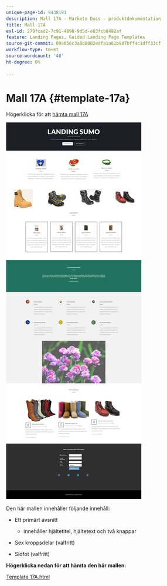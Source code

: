 ```yaml
---
unique-page-id: 9438191
description: Mall 17A - Marketo Docs - produktdokumentation
title: Mall 17A
exl-id: 279fcad2-7c91-4898-9d5d-e83fcb8492af
feature: Landing Pages, Guided Landing Page Templates
source-git-commit: 09a656c3a0d0002edfa1a61b987bff4c1dff33cf
workflow-type: tm+mt
source-wordcount: '48'
ht-degree: 0%

---
```


# Mall 17A {#template-17a}

Högerklicka för att [hämta mall 17A](https://experienceleague.adobe.com/landing/marketo/lp-templates/template-17a.html?lang=sv-SE)

![](assets/image2015-8-17-15-3a13-3a9.png)

Den här mallen innehåller följande innehåll:

* Ett primärt avsnitt

   * innehåller hjältetitel, hjältetext och två knappar

* Sex kroppsdelar (valfritt)
* Sidfot (valfritt)

**Högerklicka nedan för att hämta den här mallen:**

[Template 17A.html](https://experienceleague.adobe.com/landing/marketo/lp-templates/template-17a.html?lang=sv-SE)
